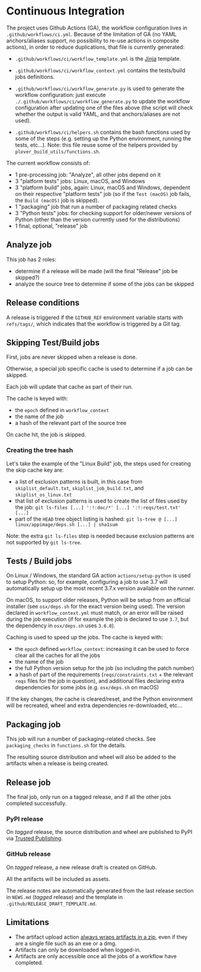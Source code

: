 # Continuous Integration


The project uses Github Actions (GA), the workflow configuration lives in
`.github/workflows/ci.yml`. Because of the limitation of GA (no YAML
anchors/aliases support, no possibility to re-use actions in composite
actions), in order to reduce duplications, that file is currently generated:

- `.github/workflows/ci/workflow_template.yml` is the
  [Jinja](https://palletsprojects.com/p/jinja/) template.

- `.github/workflows/ci/workflow_context.yml` contains the tests/build jobs
  definitions.

- `.github/workflows/ci/workflow_generate.py` is used to generate the workflow
  configuration: just execute `./.github/workflows/ci/workflow_generate.py` to
  update the workflow configuration after updating one of the files above (the
  script will check whether the output is valid YAML, and that anchors/aliases
  are not used).

- `.github/workflows/ci/helpers.sh` contains the bash functions used by some
  of the steps (e.g. setting up the Python environment, running the tests,
  etc...). Note: this file reuse some of the helpers provided by
  `plover_build_utils/functions.sh`.

The current workflow consists of:

- 1 pre-processing job: "Analyze", all other jobs depend on it
- 3 "platform tests" jobs: Linux, macOS, and Windows
- 3 "platform build" jobs, again: Linux, macOS and Windows, dependent on their
    respective "platform tests" job (so if the `Test (macOS)` job fails, the
    `Build (macOS)` job is skipped).
- 1 "packaging" job that run a number of packaging related checks
- 3 "Python tests" jobs: for checking support for older/newer versions of Python
  (other than the version currently used for the distributions)
- 1 final, optional, "release" job


## Analyze job

This job has 2 roles:
- determine if a release will be made (will the final "Release" job be skipped?)
- analyze the source tree to determine if some of the jobs can be skipped

## Release conditions

A release is triggered if the `GITHUB_REF` environment variable starts with
`refs/tags/`, which indicates that the workflow is triggered by a Git tag.


## Skipping Test/Build jobs

First, jobs are never skipped when a release is done.

Otherwise, a special job specific cache is used to determine if a job can be
skipped.

Each job will update that cache as part of their run.

The cache is keyed with:
- the `epoch` defined in `workflow_context`
- the name of the job
- a hash of the relevant part of the source tree

On cache hit, the job is skipped.

### Creating the tree hash

Let's take the example of the "Linux Build" job, the steps used for creating
the skip cache key are:
- a list of exclusion patterns is built, in this case from `skiplist_default.txt`,
  `skiplist_job_build.txt`, and `skiplist_os_linux.txt`
- that list of exclusion patterns is used to create the list of files
   used by the job: `git ls-files [...] ':!:doc/*' [...] ':!:reqs/test.txt' [...]`
- part of the `HEAD` tree object listing is hashed:
  `git ls-tree @ [...] linux/appimage/deps.sh [...] | sha1sum`

Note: the extra `git ls-files` step is needed because exclusion patterns are
not supported by `git ls-tree`.


## Tests / Build jobs

On Linux / Windows, the standard GA action `actions/setup-python` is used
to setup Python: so, for example, configuring a job to use 3.7 will
automatically setup up the most recent 3.7.x version available on the
runner.

On macOS, to support older releases, Python will be setup from an official
installer (see `osx/deps.sh` for the exact version being used). The version
declared in `workflow_context.yml` must match, or an error will be raised
during the job execution (if for example the job is declared to use `3.7`,
but the dependency in `osx/deps.sh` uses `3.6.8`).

Caching is used to speed up the jobs. The cache is keyed with:
- the `epoch` defined `workflow_context`: increasing it can be used to
  force clear all the caches for all the jobs
- the name of the job
- the full Python version setup for the job (so including the patch number)
- a hash of part of the requirements (`reqs/constraints.txt` + the relevant
  `reqs` files for the job in question), and additional files declaring
  extra dependencies for some jobs (e.g. `osx/deps.sh` on macOS)

If the key changes, the cache is cleared/reset, and the Python environment
will be recreated, wheel and extra dependencies re-downloaded, etc...


## Packaging job

This job will run a number of packaging-related checks. See
`packaging_checks` in `functions.sh` for the details.

The resulting source distribution and wheel will also be added
to the artifacts when a release is being created.


## Release job

The final job, only run on a tagged release, and if all the other
jobs completed successfully.


### PyPI release

On *tagged* release, the source distribution and wheel are published
to PyPI via [Trusted Publishing](https://docs.pypi.org/trusted-publishers/).


### GitHub release

On *tagged* release, a new release draft is created on GitHub.

All the artifacts will be included as assets.

The release notes are automatically generated from the last release section in
`NEWS.md` (*tagged* release) and the template in `.github/RELEASE_DRAFT_TEMPLATE.md`.


## Limitations

- The artifact upload action [always wraps artifacts in a
  zip](https://github.com/actions/upload-artifact/issues/39),
  even if they are a single file such as an exe or a dmg.
- Artifacts can only be downloaded when logged-in.
- Artifacts are only accessible once all the jobs of a workflow have completed.
